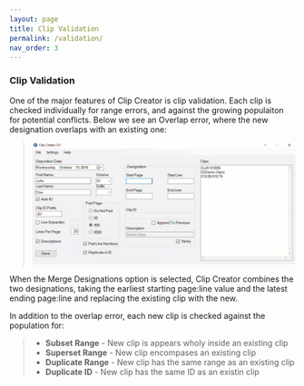 ```yaml
---
layout: page
title: Clip Validation
permalink: /validation/
nav_order: 3
---
```


### Clip Validation

One of the major features of Clip Creator is clip validation.  Each clip is checked individually for range errors, and against the growing populaiton for potential conflicts.  Below we see an Overlap error, where the new designation overlaps with an existing one:

> ![Animation - Merge Overlap Error](../assets/manualClipEntry_mergeOverlap.gif)

When the Merge Designations option is selected, Clip Creator combines the two designations, taking the earliest starting page:line value and the latest ending page:line and replacing the existing clip with the new.

In addition to the overlap error, each new clip is checked against the population for:

> - **Subset Range** - New clip is appears wholy inside an existing clip
> - **Superset Range** - New clip encompases an existing clip
> - **Duplicate Range** - New clip has the same range as an existing clip
> - **Duplicate ID** - New clip has the same ID as an existin clip